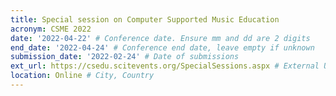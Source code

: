 ```yaml
---
title: Special session on Computer Supported Music Education
acronym: CSME 2022
date: '2022-04-22' # Conference date. Ensure mm and dd are 2 digits
end_date: '2022-04-24' # Conference end date, leave empty if unknown
submission_date: '2022-02-24' # Date of submissions
ext_url: https://csedu.scitevents.org/SpecialSessions.aspx # External URL to conference website
location: Online # City, Country
---
```

